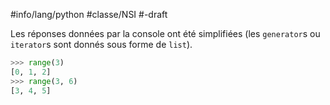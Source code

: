 #info/lang/python #classe/NSI #-draft

Les réponses données par la console ont été
simplifiées (les `generator`s ou `iterator`s
sont donnés sous forme de `list`).
```python
>>> range(3)
[0, 1, 2]
>>> range(3, 6)
[3, 4, 5]
```